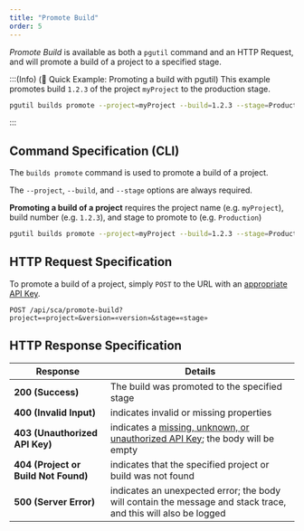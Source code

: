 ```yaml
---
title: "Promote Build"
order: 5
---
```


*Promote Build* is available as both a `pgutil` command and an HTTP Request, and will promote a build of a project to a specified stage.

:::(Info) (🚀 Quick Example: Promoting a build with pgutil)
This example promotes build `1.2.3` of the project `myProject` to the production stage.

````bash
pgutil builds promote --project=myProject --build=1.2.3 --stage=Production
````
:::

## Command Specification (CLI)
The `builds promote` command is used to promote a build of a project.

The `--project`, `--build`, and `--stage` options are always required.

**Promoting a build of a project** requires the project name (e.g. `myProject`), build number (e.g. `1.2.3`), and stage to promote to (e.g. `Production`)

```bash
pgutil builds promote --project=myProject --build=1.2.3 --stage=Production
```

## HTTP Request Specification
To promote a build of a project, simply `POST` to the URL with an [appropriate API Key](/docs/proget/reference-api/proget-api-sca#authentication).

```plaintext
POST /api/sca/promote-build?project=«project»&version=«version»&stage=«stage»
```

## HTTP Response Specification

| Response | Details |
| --- | --- |
| **200 (Success)** | The build was promoted to the specified stage |
| **400 (Invalid Input)** | indicates invalid or missing properties |
| **403 (Unauthorized API Key)** | indicates a [missing, unknown, or unauthorized API Key](/docs/proget/reference-api/proget-api-sca#authentication); the body will be empty |
|  **404 (Project or Build Not Found)** | indicates that the specified project or build was not found | 
| **500 (Server Error)** | indicates an unexpected error; the body will contain the message and stack trace, and this will also be logged |